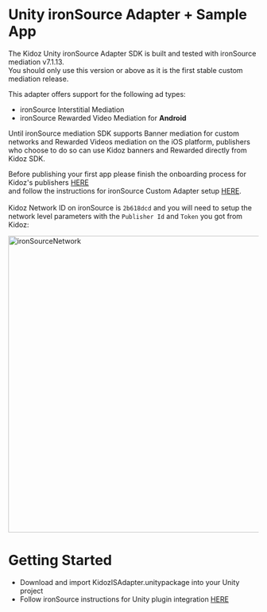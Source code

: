 # Unity ironSource Adapter + Sample App

The Kidoz Unity ironSource Adapter SDK is built and tested with ironSource mediation v7.1.13.<BR>
You should only use this version or above as it is the first stable custom mediation release. <BR>

This adapter offers support for the following ad types:

+ ironSource Interstitial Mediation 
+ ironSource Rewarded Video Mediation for **Android**
  
Until ironSource mediation SDK supports Banner mediation for custom networks and Rewarded Videos mediation on the iOS platform, publishers who choose to do so can use Kidoz banners and Rewarded directly from Kidoz SDK.<BR>
  
Before publishing your first app please finish the onboarding process for Kidoz's publishers [HERE](http://accounts.kidoz.net/publishers/register?utm_source=&utm_content=&utm_campaign=&utm_medium=)  
and follow the instructions for ironSource Custom Adapter setup [HERE](https://developers.is.com/ironsource-mobile/general/custom-adapter-setup/).<BR><BR>
Kidoz Network ID on ironSource is `2b618dcd` and you will need to setup the network level parameters with the `Publisher Id` and `Token` you got from Kidoz:  
  
  <img width="598" alt="ironSourceNetwork" src="https://user-images.githubusercontent.com/86282008/149078934-107106f0-a526-45bc-9c93-8ca53d5bf3cc.png">

Getting Started
=================================

- Download and import KidozISAdapter.unitypackage into your Unity project
- Follow ironSource instructions for Unity plugin integration [HERE](https://developers.is.com/ironsource-mobile/unity/unity-plugin)
